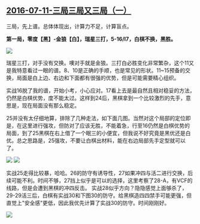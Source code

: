 ## [2016-07-11-三局三局又三局（一）][0]

三局，先上谱。总体体现出，计算力不足，计算盲点。

**第一局，零度【黑】-金狼【白】，瑞星三打，5-16/I7，白棋不换，黑胜。**

![](http://imglf0.ph.126.net/hG3c27Axz6X1dKCwrYbGZA==/6631834125303930111.jpg)

瑞星三打，对手没有交换。噢对手就是金狼。三打白必胜变化非常繁杂，这个11又是我特意看过一眼的谱。8、10是正确的手顺，也是常见的形状。11~15预备的交换，局面是白上边、右边和下面都有很强的优势，但是可能需要精心组织。

实战16脱了我的谱，开始小考，小心应对。17看上去是最自然且相对稳妥的方法，仍然是白棋优势，度不能太过。这样到24后，黑棋拿到一个比较激烈的先手，意思是，现在局面没有那么稳定。

25并没有太仔细地算，排除了几种走法，如下面几图。当然对这个局部的定位即是，在这里进行强攻，但防对了应该无胜，不能着急，行至16仍然是白棋优势的局面，到了25黑棋在右上借了一个眠三的小便宜，但我说不好究竟是黑优还是白优。总之思路是，25强攻，不要让白棋出材料，能在右边局部先手定型就可以了。

![](http://imglf1.ph.126.net/VSuw3OLDzgC78BZXE6fHxQ==/6631801139955085975.jpg) ![](http://imglf2.ph.126.net/ipvyajI9OLmHK1WVHMpMiw==/6631739567303932148.jpg)

实战25走得比较暴，哈哈。26的防守有诱导性，27如果冲四与活二进行交换，后续可能不利。时间不够，27挡上似乎是可以的选择，这里考察了28-A，有VCF的线路，但是会遭到黑棋的冲四反击。 实战28似乎方向？隐隐感觉上面够杀了，29-29活三后，白棋有实战30和下图30的防守。给黑棋造四四禁手可能更强，但直觉上"安全感"更低，因此我优先计算了实战30的防守。时间刚刚好。

![](http://imglf2.ph.126.net/yXZ9GX_grlzhH5pLKoMXyA==/6631492177187683595.jpg)  



[0]: #